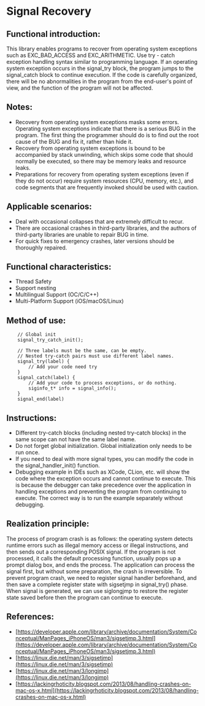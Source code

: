 # Signal Recovery
## Functional introduction:
This library enables programs to recover from operating system exceptions such as EXC_BAD_ACCESS and EXC_ARITHMETIC. Use try - catch exception handling syntax similar to programming language. If an operating system exception occurs in the signal_try block, the program jumps to the signal_catch block to continue execution. If the code is carefully organized, there will be no abnormalities in the program from the end-user's point of view, and the function of the program will not be affected.
## Notes:
* Recovery from operating system exceptions masks some errors. Operating system exceptions indicate that there is a serious BUG in the program. The first thing the programmer should do is to find out the root cause of the BUG and fix it, rather than hide it.
* Recovery from operating system exceptions is bound to be accompanied by stack unwinding, which skips some code that should normally be executed, so there may be memory leaks and resource leaks.
* Preparations for recovery from operating system exceptions (even if they do not occur) require system resources (CPU, memory, etc.), and code segments that are frequently invoked should be used with caution.
## Applicable scenarios:
* Deal with occasional collapses that are extremely difficult to recur.
* There are occasional crashes in third-party libraries, and the authors of third-party libraries are unable to repair BUG in time.
* For quick fixes to emergency crashes, later versions should be thoroughly repaired.
## Functional characteristics:
* Thread Safety
* Support nesting
* Multilingual Support (OC/C/C++)
* Multi-Platform Support (iOS/macOS/Linux)
## Method of use:
```
    // Global init
    signal_try_catch_init();

    // Three labels must be the same, can be empty.
    // Nested try-catch pairs must use different label names.
    signal_try(label) {
        // Add your code need try
    }
    signal_catch(label) {
        // Add your code to process exceptions, or do nothing.
        siginfo_t* info = signal_info();
    }
    signal_end(label)
```
## Instructions:
* Different try-catch blocks (including nested try-catch blocks) in the same scope can not have the same label name.
* Do not forget global initialization. Global initialization only needs to be run once. 
* If you need to deal with more signal types, you can modify the code in the signal_handler_init() function.
* Debugging example in IDEs such as XCode, CLion, etc. will show the code where the exception occurs and cannot continue to execute. This is because the debugger can take precedence over the application in handling exceptions and preventing the program from continuing to execute. The correct way is to run the example separately without debugging.
## Realization principle:
The process of program crash is as follows: the operating system detects runtime errors such as illegal memory access or illegal instructions, and then sends out a corresponding POSIX signal. If the program is not processed, it calls the default processing function, usually pops up a prompt dialog box, and ends the process. The application can process the signal first, but without some preparation, the crash is irreversible. To prevent program crash, we need to register signal handler beforehand, and then save a complete register state with sigsetjmp in signal_try() phase. When signal is generated, we can use siglongjmp to restore the register state saved before then the program can continue to execute.
## References:
* [https://developer.apple.com/library/archive/documentation/System/Conceptual/ManPages_iPhoneOS/man3/sigsetjmp.3.html](https://developer.apple.com/library/archive/documentation/System/Conceptual/ManPages_iPhoneOS/man3/sigsetjmp.3.html)
* [https://linux.die.net/man/3/sigsetjmp](https://linux.die.net/man/3/sigsetjmp)
* [https://linux.die.net/man/3/longjmp](https://linux.die.net/man/3/longjmp)
* [https://lackingrhoticity.blogspot.com/2013/08/handling-crashes-on-mac-os-x.html](https://lackingrhoticity.blogspot.com/2013/08/handling-crashes-on-mac-os-x.html)
